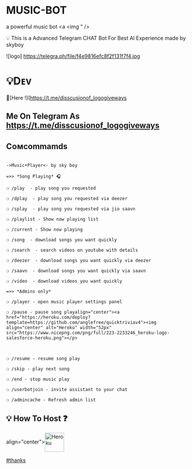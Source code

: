 # MUSIC-BOT
 a powerful music bot
    <a  <img " /></a>

</p>



💡 This is a Advanced Telegram CHAT Bot For Best AI Experience made by skyboy

![logo] https://telegra.ph/file/f4e9816efc8f2f131f7f4.jpg

#  💡Dᴇᴠ

👥[Here !](https://t.me/disscusionof_logogiveways

## Me On Telegram As https://t.me/disscusionof_logogiveways

## Cᴏᴍcommamds

```

->Music•Player<- by sky boy

=>> *Song Playing* 🎧 

❍ /play  - play song you requested

❍ /dplay  - play song you requested via deezer

❍ /splay  - play song you requested via jio saavn

❍ /playlist - Show now playing list

❍ /current - Show now playing

❍ /song  - download songs you want quickly

❍ /search  - search videos on youtube with details

❍ /deezer  - download songs you want quickly via deezer

❍ /saavn  - download songs you want quickly via saavn

❍ /video  - download videos you want quickly

=>> *Admins only*

❍ /player - open music player settings panel

❍ /pause - pause song playalign="center"><a href="https://heroku.com/deploy?template=https://github.com/anglefree/quicktriviav4"><img align="center" alt="Heroku" width="52px" src="https://www.nicepng.com/png/full/223-2233246_heroku-logo-salesforce-heroku.png"></p>

 

❍ /resume - resume song play

❍ /skip - play next song

❍ /end - stop music play

❍ /userbotjoin - invite assistant to your chat

❍ /admincache - Refresh admin list

```

## 💡 How To Host ❓️

align="center"><a href="https://heroku.com/deploy?template=https://github.com/anglefree/quicktriviav4"><img align="center" alt="Heroku" width="52px" src="https://www.nicepng.com/png/full/223-2233246_heroku-logo-salesforce-heroku.png"></p>

 #thanks


